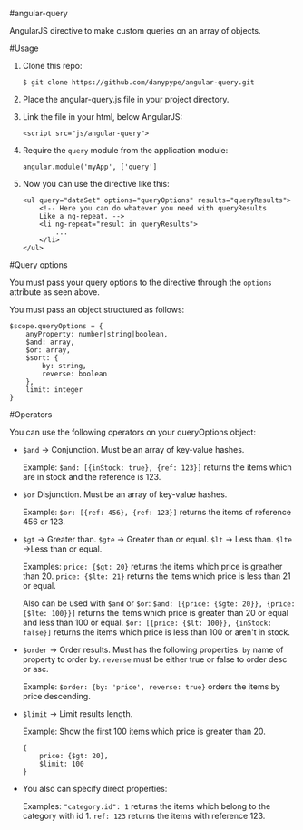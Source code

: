#angular-query

AngularJS directive to make custom queries on an array of objects.

#Usage

1. Clone this repo:

    `$ git clone https://github.com/danypype/angular-query.git`

2. Place the angular-query.js file in your project directory.

3. Link the file in your html, below AngularJS:

    `<script src="js/angular-query">`

4. Require the `query` module from the application module:

    `angular.module('myApp', ['query']`

5. Now you can use the directive like this:

    ```
    <ul query="dataSet" options="queryOptions" results="queryResults">
        <!-- Here you can do whatever you need with queryResults
        Like a ng-repeat. -->
        <li ng-repeat="result in queryResults">
            ...
        </li>
    </ul>
    ```
    
#Query options

You must pass your query options to the directive through the `options` attribute as seen above.

You must pass an object structured as follows:

```
$scope.queryOptions = {
    anyProperty: number|string|boolean,
    $and: array,
    $or: array,
    $sort: {
        by: string,
        reverse: boolean
    },
    limit: integer
}
```

#Operators

You can use the following operators on your queryOptions object:

- `$and` -> Conjunction. Must be an array of key-value hashes.

    Example: `$and: [{inStock: true}, {ref: 123}]` returns the items which are in stock and the reference is 123.

- `$or` Disjunction. Must be an array of key-value hashes.

    Example: `$or: [{ref: 456}, {ref: 123}]` returns the items of reference 456 or 123.

- `$gt` -> Greater than.
    `$gte` -> Greater than or equal.
    `$lt` -> Less than.
    `$lte` ->Less than or equal.

    Examples: `price: {$gt: 20}` returns the items which price is greather than 20. `price: {$lte: 21}` returns the items which price is less than 21 or equal.

    Also can be used with `$and` or `$or`:
    `$and: [{price: {$gte: 20}}, {price: {$lte: 100}}]` returns the items which price is greater than 20 or equal and less than 100 or equal.
    `$or: [{price: {$lt: 100}}, {inStock: false}]` returns the items which price is less than 100 or aren't in stock.

- `$order` -> Order results. Must has the following properties:
    `by` name of property to order by.
    `reverse` must be either true or false to order desc or asc.

    Example: `$order: {by: 'price', reverse: true}` orders the items by price descending.

- `$limit` -> Limit results length.

    Example: Show the first 100 items which price is greater than 20. 
    ```
    {
        price: {$gt: 20},
        $limit: 100
    }
    ```

- You also can specify direct properties:

    Examples: `"category.id": 1` returns the items which belong to the category with id 1. `ref: 123` returns the items with reference 123.
